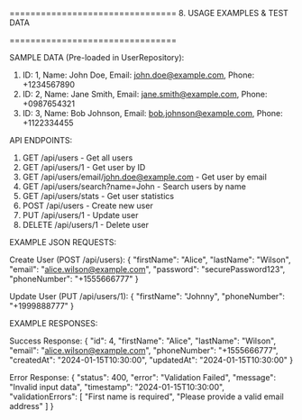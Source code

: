 ================================ 
8. USAGE EXAMPLES & TEST DATA

================================


SAMPLE DATA (Pre-loaded in UserRepository):
1. ID: 1, Name: John Doe, Email: john.doe@example.com, Phone: +1234567890
2. ID: 2, Name: Jane Smith, Email: jane.smith@example.com, Phone: +0987654321
3. ID: 3, Name: Bob Johnson, Email: bob.johnson@example.com, Phone: +1122334455

API ENDPOINTS:

1. GET /api/users - Get all users
2. GET /api/users/1 - Get user by ID
3. GET /api/users/email/john.doe@example.com - Get user by email
4. GET /api/users/search?name=John - Search users by name
5. GET /api/users/stats - Get user statistics
6. POST /api/users - Create new user
7. PUT /api/users/1 - Update user
8. DELETE /api/users/1 - Delete user

EXAMPLE JSON REQUESTS:

Create User (POST /api/users):
{
"firstName": "Alice",
"lastName": "Wilson",
"email": "alice.wilson@example.com",
"password": "securePassword123",
"phoneNumber": "+1555666777"
}

Update User (PUT /api/users/1):
{
"firstName": "Johnny",
"phoneNumber": "+1999888777"
}

EXAMPLE RESPONSES:

Success Response:
{
"id": 4,
"firstName": "Alice",
"lastName": "Wilson",
"email": "alice.wilson@example.com",
"phoneNumber": "+1555666777",
"createdAt": "2024-01-15T10:30:00",
"updatedAt": "2024-01-15T10:30:00"
}

Error Response:
{
"status": 400,
"error": "Validation Failed",
"message": "Invalid input data",
"timestamp": "2024-01-15T10:30:00",
"validationErrors": [
"First name is required",
"Please provide a valid email address"
]
}

